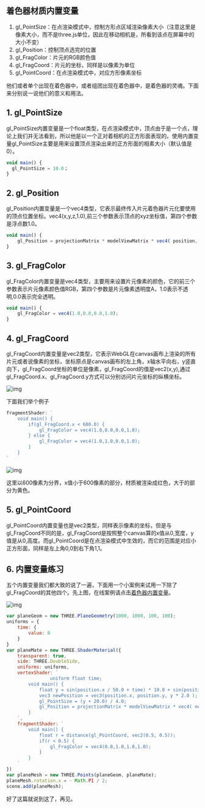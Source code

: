 ## 着色器材质内置变量

1. gl_PointSize：在点渲染模式中，控制方形点区域渲染像素大小（注意这里是像素大小，而不是three.js单位，因此在移动相机是，所看到该点在屏幕中的大小不变）
2. gl_Position：控制顶点选完的位置
3. gl_FragColor：片元的RGB颜色值
4. gl_FragCoord：片元的坐标，同样是以像素为单位
5. gl_PointCoord：在点渲染模式中，对应方形像素坐标

他们或者单个出现在着色器中，或者组团出现在着色器中，是着色器的灵魂。下面来分别说一说他们的意义和用法。

## 1. gl_PointSize

gl_PointSize内置变量是一个float类型，在点渲染模式中，顶点由于是一个点，理论上我们并无法看到，所以他是以一个正对着相机的正方形面表现的。使用内置变量gl_PointSize主要是用来设置顶点渲染出来的正方形面的相素大小（默认值是0）。

```javascript
void main() {
  gl_PointSize = 10.0；
}
```



## 2. gl_Position

gl_Position内置变量是一个vec4类型，它表示最终传入片元着色器片元化要使用的顶点位置坐标。vec4(x,y,z,1.0),前三个参数表示顶点的xyz坐标值，第四个参数是浮点数1.0。

```javascript
void main() {
	gl_Position = projectionMatrix * modelViewMatrix * vec4( position, 1.0 );
}
```



## 3. gl_FragColor

gl_FragColor内置变量是vec4类型，主要用来设置片元像素的颜色，它的前三个参数表示片元像素颜色值RGB，第四个参数是片元像素透明度A，1.0表示不透明,0.0表示完全透明。

```javascript
void main() {
	gl_FragColor = vec4(1.0,0.0,0.0,1.0);
}
```



## 4. gl_FragCoord

gl_FragCoord内置变量是vec2类型，它表示WebGL在canvas画布上渲染的所有片元或者说像素的坐标，坐标原点是canvas画布的左上角，x轴水平向右，y竖直向下，gl_FragCoord坐标的单位是像素，gl_FragCoord的值是vec2(x,y),通过gl_FragCoord.x、gl_FragCoord.y方式可以分别访问片元坐标的纵横坐标。



![img](https://ask.qcloudimg.com/raw/yehe-fbd3d4418/1c7yur1uvo.png?imageView2/2/w/1620)

下面我们举个例子

```javascript
fragmentShader: `
    void main() {
        if(gl_FragCoord.x < 600.0) {
            gl_FragColor = vec4(1.0,0.0,0.0,1.0);
        } else {
            gl_FragColor = vec4(1.0,1.0,0.0,1.0);
        }
    }
`
```





![img](https://ask.qcloudimg.com/raw/yehe-fbd3d4418/27j8klsuig.png?imageView2/2/w/1620)

这里以600像素为分界，x值小于600像素的部分，材质被渲染成红色，大于的部分为黄色。

## 5. gl_PointCoord

gl_PointCoord内置变量也是vec2类型，同样表示像素的坐标，但是与gl_FragCoord不同的是，gl_FragCoord是按照整个canvas算的x值从0,宽度，y值是从0,高度。而gl_PointCoord是在点渲染模式中生效的，而它的范围是对应小正方形面，同样是左上角0,0到右下角1,1。

## 6. 内置变量练习

五个内置变量我们都大致的说了一遍，下面用一个小案例来试用一下除了gl_FragCoord的其他四个。先上图，在线案例请点击[着色器内置变量](http://three.mrguo.link/glsl6)。



![img](https://ask.qcloudimg.com/raw/yehe-fbd3d4418/oyq0b7a1mn.png?imageView2/2/w/1620)



```javascript
var planeGeom = new THREE.PlaneGeometry(1000, 1000, 100, 100);
uniforms = {
    time: {
        value: 0
    }
}
var planeMate = new THREE.ShaderMaterial({
    transparent: true,
    side: THREE.DoubleSide,
    uniforms: uniforms,
    vertexShader: `
				uniform float time;
        void main() {
            float y = sin(position.x / 50.0 + time) * 10.0 + sin(position.y / 50.0 + time) * 10.0;
            vec3 newPosition = vec3(position.x, position.y, y * 2.0 );
            gl_PointSize = (y + 20.0) / 4.0;
            gl_Position = projectionMatrix * modelViewMatrix * vec4( newPosition, 1.0 );
        }
    `,
    fragmentShader: `
        void main() {
            float r = distance(gl_PointCoord, vec2(0.5, 0.5));
            if(r < 0.5) {
                gl_FragColor = vec4(0.0,1.0,1.0,1.0);
            }
        }
    `
})
var planeMesh = new THREE.Points(planeGeom, planeMate);
planeMesh.rotation.x = - Math.PI / 2;
scene.add(planeMesh);
```



好了这篇就说到这了，再见。